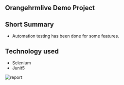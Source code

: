 
## Orangehrmlive Demo Project


## Short Summary
- Automation testing has been done for some features.

## Technology used
- Selenium
- Junit5


![report](https://github.com/FarukBadsha0186/sdet_automation_workshop/assets/97550258/c063565f-9fea-4ee2-87f0-196e3f482dbd)
